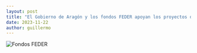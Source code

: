 ```yaml
---
layout: post
title: "El Gobierno de Aragón y los fondos FEDER apoyan los proyectos de Frogtek también en 2023"
date: 2023-11-22
author: guillermo
---
```

<img src="{{ site.baseurl }}/assets/posts/FEDER2023.JPG" alt="Fondos FEDER" />

